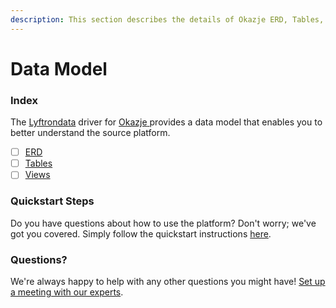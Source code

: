 ```yaml
---
description: This section describes the details of Okazje ERD, Tables, and Views.
---
```


# Data Model

### Index

The  [Lyftrondata](https://www.lyftrondata.com/) driver for [Okazje](https://www.lyftrondata.com/integration/okazje/)[ ](https://www.lyftrondata.com/integration/okazje/)provides a data model that enables you to better understand the source platform.

* [ ] [ERD](../../../marketing-analytics/okazje/data-model/erd.md)
* [ ] [Tables](../../../marketing-analytics/okazje/data-model/tables.md)
* [ ] [Views](../../../marketing-analytics/okazje/data-model/views.md)

### Quickstart Steps

Do you have questions about how to use the platform? Don't worry; we've got you covered. Simply follow the quickstart instructions [here](../../../../quickstart-steps.md).

### Questions? <a href="#questions" id="questions"></a>

We're always happy to help with any other questions you might have! [Set up a meeting with our experts](https://www.lyftrondata.com/book-a-meeting/).

